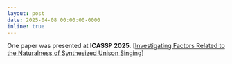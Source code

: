 ```yaml
---
layout: post
date: 2025-04-08 00:00:00-0000
inline: true
---
```


One paper was presented at **ICASSP 2025**. [[Investigating Factors Related to the Naturalness of Synthesized Unison Singing](https://ieeexplore.ieee.org/abstract/document/10889744)]
